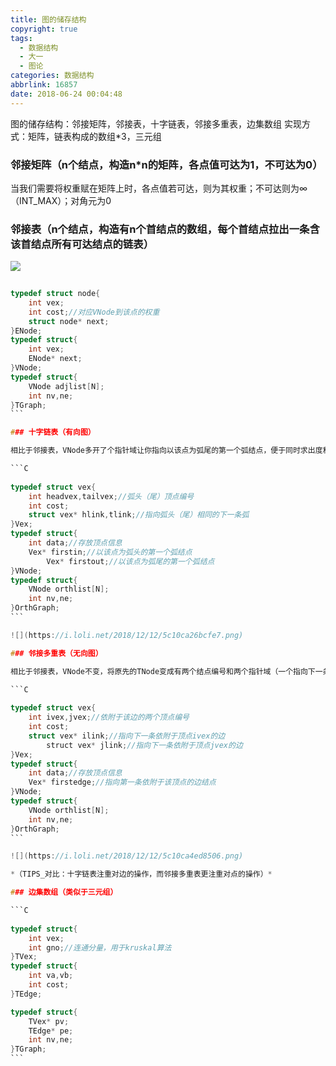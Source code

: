 ```yaml
---
title: 图的储存结构
copyright: true
tags:
  - 数据结构
  - 大一
  - 图论
categories: 数据结构
abbrlink: 16857
date: 2018-06-24 00:04:48
---
```

图的储存结构：邻接矩阵，邻接表，十字链表，邻接多重表，边集数组
实现方式：矩阵，链表构成的数组*3，三元组
<!-- More -->
### 邻接矩阵（n个结点，构造n*n的矩阵，各点值可达为1，不可达为0）

当我们需要将权重赋在矩阵上时，各点值若可达，则为其权重；不可达则为∞（INT_MAX）；对角元为0

### 邻接表（n个结点，构造有n个首结点的数组，每个首结点拉出一条含该首结点所有可达结点的链表）

![](https://i.loli.net/2019/03/21/5c92f9a0adc73.png)

```C
​
typedef struct node{
	int vex;
	int cost;//对应VNode到该点的权重
	struct node* next;
}ENode;
typedef struct{
	int vex;
	ENode* next;
}VNode;
typedef struct{
	VNode adjlist[N];
	int nv,ne;
}TGraph;
​```

### 十字链表（有向图）

相比于邻接表，VNode多开了个指针域让你指向以该点为弧尾的第一个弧结点，便于同时求出度和入度，将原先的TNode变成有两个结点编号和两个指针域（一个指向弧头相同的下一条弧，一个指向弧尾相同的下一条弧）的Vex（弧结点）。

```C
​
typedef struct vex{
	int headvex,tailvex;//弧头（尾）顶点编号
	int cost;
	struct vex* hlink,tlink;//指向弧头（尾）相同的下一条弧
}Vex;
typedef struct{
	int data;//存放顶点信息
	Vex* firstin;//以该点为弧头的第一个弧结点
        Vex* firstout;//以该点为弧尾的第一个弧结点
}VNode;
typedef struct{
	VNode orthlist[N];
	int nv,ne;
}OrthGraph;
​```

![](https://i.loli.net/2018/12/12/5c10ca26bcfe7.png)

### 邻接多重表（无向图）

相比于邻接表，VNode不变，将原先的TNode变成有两个结点编号和两个指针域（一个指向下一条依附）的Vex（弧结点）

```C
​
typedef struct vex{
	int ivex,jvex;//依附于该边的两个顶点编号
	int cost;
	struct vex* ilink;//指向下一条依附于顶点ivex的边
        struct vex* jlink;//指向下一条依附于顶点jvex的边
}Vex;
typedef struct{
	int data;//存放顶点信息
	Vex* firstedge;//指向第一条依附于该顶点的边结点
}VNode;
typedef struct{
	VNode orthlist[N];
	int nv,ne;
}OrthGraph;
​```

![](https://i.loli.net/2018/12/12/5c10ca4ed8506.png)

*（TIPS_对比：十字链表注重对边的操作，而邻接多重表更注重对点的操作）*

### 边集数组（类似于三元组）

```C
​
typedef struct{
	int vex;
	int gno;//连通分量，用于kruskal算法
}TVex;
typedef struct{
	int va,vb;
	int cost;	
}TEdge;

typedef struct{
	TVex* pv;
	TEdge* pe;
	int nv,ne;
}TGraph;
​```